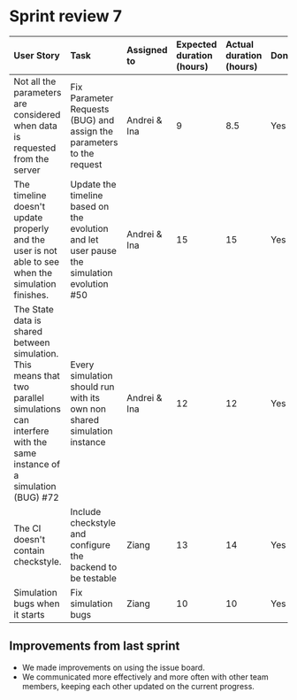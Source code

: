# Sprint review 7

| User Story | Task     | Assigned to | Expected duration (hours) | Actual duration (hours) | Done  | Notes |
| :--------- | :------- | :---------- | :------------------------ | :---------------------- | :---- | :---- |
|Not all the parameters are considered when data is requested from the server |Fix Parameter Requests (BUG) and assign the parameters to the request |Andrei & Ina|9|8.5|Yes|N/A|
|The timeline doesn't update properly and the user is not able to see when the simulation finishes. | Update the timeline based on the evolution and let user pause the simulation evolution #50 |Andrei & Ina|15|15|Yes|N/A|
|The State data is shared between simulation. This means that two parallel simulations can interfere with the same instance of a simulation (BUG) #72  | Every simulation should run with its own non shared simulation instance |Andrei & Ina|12|12|Yes|N/A|
|The CI doesn't contain checkstyle.  | Include checkstyle and configure the backend to be testable |Ziang|13|14|Yes|N/A|
|Simulation bugs when it starts  | Fix simulation bugs |Ziang|10|10|Yes|N/A|


## Improvements from last sprint

* We made improvements on using the issue board.
* We communicated more effectively and more often with other team members, keeping each other updated on the current progress.

